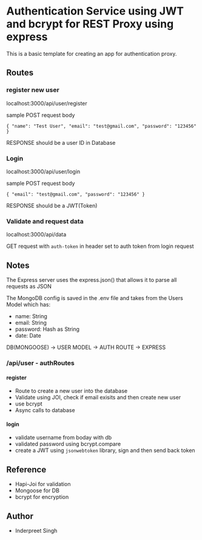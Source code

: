 # Authentication Service using JWT and bcrypt for REST Proxy using express

This is a basic template for creating an app for authentication proxy.

## Routes

### register new user

localhost:3000/api/user/register

sample POST request body

`{ "name": "Test User", "email": "test@gmail.com", "password": "123456" }`

RESPONSE should be a user ID in Database

### Login

localhost:3000/api/user/login

sample POST request body

`{ "email": "test@gmail.com", "password": "123456" }`

RESPONSE should be a JWT(Token)

### Validate and request data

localhost:3000/api/data

GET request with `auth-token` in header set to auth token from login request

## Notes

The Express server uses the express.json() that allows it to parse all requests as JSON

The MongoDB config is saved in the .env file and takes from the Users Model which has:

- name: String
- email: String
- password: Hash as String
- date: Date

DB(MONGOOSE) -> USER MODEL -> AUTH ROUTE -> EXPRESS

### /api/user - authRoutes

#### register

- Route to create a new user into the database
- Validate using JOI, check if email exisits and then create new user
- use bcrypt
- Async calls to database

#### login

- validate username from boday with db
- validated password using bcrypt.compare
- create a JWT using `jsonwebtoken` library, sign and then send back token

## Reference

- Hapi-Joi for validation
- Mongoose for DB
- bcrypt for encryption

## Author

- Inderpreet Singh
